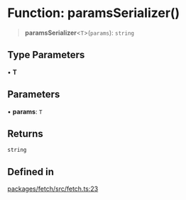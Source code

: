 # Function: paramsSerializer()

> **paramsSerializer**\<`T`\>(`params`): `string`

## Type Parameters

• **T**

## Parameters

• **params**: `T`

## Returns

`string`

## Defined in

[packages/fetch/src/fetch.ts:23](https://github.com/mbti-nf-team/frontend-libraries/blob/3916286534b50dbdcab9c2145adbaa464419b886/packages/fetch/src/fetch.ts#L23)
